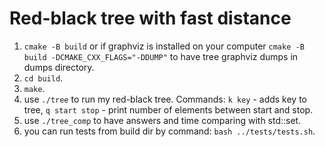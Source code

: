 # Red-black tree with fast distance
1. `cmake -B build` or if graphviz is installed on your computer `cmake -B build -DCMAKE_CXX_FLAGS="-DDUMP"` to have tree graphviz dumps in dumps directory.
2. `cd build`.
3. `make`.
4. use `./tree` to run my red-black tree. Commands: `k key` - adds key to tree, `q start stop` - print number of elements between start and stop.
5. use `./tree_comp` to have answers and time comparing with std::set.
6. you can run tests from build dir by command: `bash ../tests/tests.sh`.
